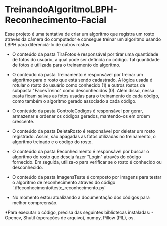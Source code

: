 # TreinandoAlgoritmoLBPH-Reconhecimento-Facial
Esse projeto é uma tentativa de criar um algoritmo que registra um rosto através da câmera do computador e consegue treinar um algoritmo usando LBPH para diferenciá-lo de outros rostos.

- O conteúdo da pasta TiraFotos é responsável por tirar uma quantidade de fotos do usuário, a qual pode ser definida no código. Tal quantidade de fotos é utilizada para o treinamento do algoritmo.

- O conteúdo da pasta Treinamento é responsável por treinar um algoritmo para o rosto que está sendo cadastrado. A lógica usada é rotular o rosto do usuário como conhecido (1) e outros rostos da subpasta "FacesTreino" como desconhecidos (0). Além disso, nessa pasta ficam salvas as fotos usadas para o treinamento de cada código, como também o algoritmo gerado associado a cada código.

- O conteúdo da pasta ControleCodigos é responsável por gerar, armazenar e ordenar os códigos gerados, mantendo-os em ordem crescente.

- O conteúdo da pasta DeletaRosto é responsável por deletar um rosto registrado. Assim, são apagadas as fotos utilizadas no treinamento, o algoritmo treinado e o código do rosto.

- O conteúdo da pasta Reconhecimento é responsável por buscar o algoritmo do rosto que deseja fazer "Login" através do código fornecido. Em seguida, utiliza-o para verificar se o rosto é conhecido ou desconhecido.

- O conteúdo da pasta ImagensTeste é composto por imagens para testar o algoritmo de reconhecimento através do código '.\Reconhecimento\teste_reconhecimento.py'



* No momento estou atualizando a documentação dos códigos para melhor compreensão.



*Para executar o código, precisa das seguintes bibliotecas instaladas:
    - Opencv, Shutil (operações de arquivo), numpy, Pillow (PIL), os.
